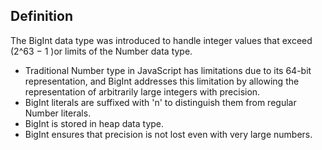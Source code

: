 ## Definition
The BigInt data type was introduced to handle integer values that exceed 
(2^63 − 1 )or limits of the Number data type.

- Traditional Number type in JavaScript has limitations due to its 64-bit representation, and BigInt addresses this limitation by allowing the representation of arbitrarily large integers with precision.
- BigInt literals are suffixed with 'n' to distinguish them from regular Number literals.
- BigInt is stored in heap data type.
- BigInt ensures that precision is not lost even with very large numbers.